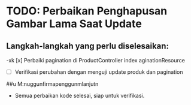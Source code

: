 # TODO: Perbaikan Penghapusan Gambar Lama Saat Update

## Langkah-langkah yang perlu diselesaikan:

-xk [x] Perbaiki pagination di ProductController index aginationResource

-   [ ] Verifikasi perubahan dengan menguji update produk dan pagination

##u M:nuggunfirmapenggunmlanjutn

-   Semua perbaikan kode selesai, siap untuk verifikasi.
